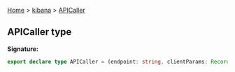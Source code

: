 [Home](./index) &gt; [kibana](./kibana.md) &gt; [APICaller](./kibana.apicaller.md)

## APICaller type


<b>Signature:</b>

```typescript
export declare type APICaller = (endpoint: string, clientParams: Record<string, unknown>, options?: CallAPIOptions) => Promise<unknown>;
```
